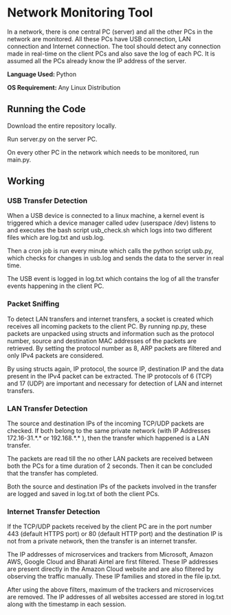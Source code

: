 <h1>Network Monitoring Tool</h1>

<p>In a network, there is one central PC (server) and all the other PCs in the network are monitored. All these PCs have USB connection, LAN connection and Internet connection. The tool should detect any connection made in real-time on the client PCs and also save the log of each PC. It is assumed all the PCs already know the IP address of the server.</p>
<p><b>Language Used: </b>Python</p>
<p><b>OS Requirement: </b> Any Linux Distribution</p>

<h2>Running the Code</h2>
<p>Download the entire repository locally.<p>
<p>Run server.py on the server PC.</p>
<p>On every other PC in the network which needs to be monitored, run main.py.</p>

<h2>Working</h2>

<h3>USB Transfer Detection</h3>
<p>When a USB device is connected to a linux machine, a kernel event is triggered which a device manager called udev (userspace /dev) listens to and executes the bash script usb_check.sh which logs into two different files which are log.txt and usb.log.</p>
<p>Then a cron job is run every minute which calls the python script usb.py, which checks for changes in usb.log and sends the data to the server in real time.</p>
<p>The  USB  event  is  logged  in  log.txt which  contains  the  log  of  all  the transfer events happening in the client PC.</p>

<h3>Packet Sniffing</h3>
<p>To  detect  LAN  transfers  and  internet  transfers,  a  socket  is  created which receives all incoming packets to the client PC. By running np.py, these packets are unpacked using structs and information such as the protocol  number,  source  and  destination  MAC  addresses  of  the packets  are  retrieved.  By  setting  the  protocol  number  as  8,  ARP packets are filtered and only IPv4 packets are considered.</p>
<p>By using structs again, IP protocol, the source IP, destination IP and the data present in the IPv4 packet can be extracted. The IP protocols of 6 (TCP) and 17 (UDP) are important and necessary for detection of LAN and internet transfers.</p>

<h3>LAN Transfer Detection</h3>
<p>The source and destination IPs of the incoming TCP/UDP packets are checked.   If   both   belong   to   the   same   private   network   (with   IP Addresses  172.16-31.*.*  or  192.168.*.*  ),  then  the  transfer  which happened is a LAN transfer.</p>
<p>The  packets  are  read  till  the  no  other  LAN  packets  are  received between both the PCs for a time duration of 2 seconds. Then it can be concluded that the transfer has completed.</p>
<p>Both  the  source  and  destination  IPs  of  the  packets  involved  in  the transfer are logged and saved in log.txt of both the client PCs.</p>

<h3>Internet Transfer Detection</h3>
<p>If  the  TCP/UDP  packets  received  by  the  client  PC  are  in  the  port number 443 (default HTTPS port) or 80 (default HTTP port) and the destination IP is not from a private network, then the transfer is an internet transfer.</p>
<p>The  IP  addresses   of  microservices   and  trackers   from  Microsoft, Amazon AWS, Google Cloud and Bharati Airtel are first filtered. These IP addresses are present directly in the Amazon Cloud website and are also filtered by observing the traffic manually. These IP families and stored in the file ip.txt.</p>
<p>After   using   the   above   filters,   maximum   of   the   trackers   and microservices   are   removed.   The   IP   addresses   of   all   websites accessed  are  stored  in  log.txt  along  with  the  timestamp  in  each session.</p>
